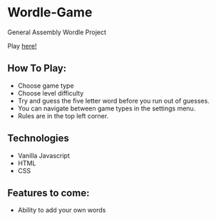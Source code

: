 # Wordle-Game
General Assembly Wordle Project

Play [here!](https://alexmercer6.github.io/Wordle-Game/)

## How To Play:
- Choose game type
- Choose level difficulty
- Try and guess the five letter word before you run out of guesses.
- You can navigate between game types in the settings menu.
- Rules are in the top left corner.

## Technologies
- Vanilla Javascript
- HTML
- CSS

## Features to come:
- Ability to add your own words